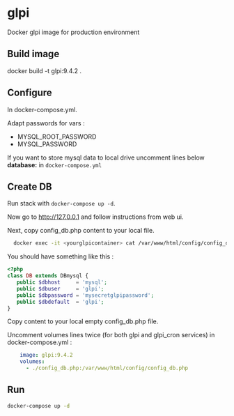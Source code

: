 # glpi

Docker glpi image for production environment


## Build image

docker build -t glpi:9.4.2 .

## Configure 

In docker-compose.yml.

Adapt passwords for vars :

 - MYSQL_ROOT_PASSWORD
 - MYSQL_PASSWORD
 
If you want to store mysql data to local drive uncomment lines below **database:** in ```docker-compose.yml```
 
## Create DB

Run stack with ```docker-compose up -d```.

Now go to http://127.0.0.1 and follow instructions from web ui.

Next, copy config_db.php content to your local file.

```bash
  docker exec -it <yourglpicontainer> cat /var/www/html/config/config_db.php
```

You should have something like this : 

```php
<?php
class DB extends DBmysql {
   public $dbhost     = 'mysql';
   public $dbuser     = 'glpi';
   public $dbpassword = 'mysecretglpipassword';
   public $dbdefault  = 'glpi';
}
```

Copy content to your local empty config_db.php file.

Uncomment volumes lines twice (for both glpi and glpi_cron services) in docker-compose.yml : 

```yml
    image: glpi:9.4.2
    volumes:
      - ./config_db.php:/var/www/html/config/config_db.php
```
 
 
## Run

```bash
docker-compose up -d
```

